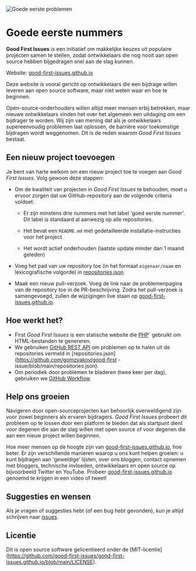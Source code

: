 ![Goede eerste problemen](./assets/github/social-preview.png)

# Goede eerste nummers

**Good First Issues** is een initiatief om makkelijke keuzes uit populaire projecten samen te stellen, zodat ontwikkelaars die nog nooit aan open source hebben bijgedragen snel aan de slag kunnen.

Website: [good-first-issues.github.io](https://good-first-issues.github.io)

Deze website is vooral gericht op ontwikkelaars die een bijdrage willen leveren aan open source software, maar niet weten waar en hoe te beginnen.

Open-source-onderhouders willen altijd meer mensen erbij betrekken, maar nieuwe ontwikkelaars vinden het over het algemeen een uitdaging om een bijdrager te worden. Wij zijn van mening dat als je ontwikkelaars supereenvoudig problemen laat oplossen, de barrière voor toekomstige bijdragen wordt weggenomen. Dit is de reden waarom *Good First Issues* bestaat.

## Een nieuw project toevoegen

Je bent van harte welkom om een nieuw project toe te voegen aan *Good First Issues*. Volg gewoon deze stappen:

- Om de kwaliteit van projecten in *Good First Issues* te behouden, moet u ervoor zorgen dat uw GitHub-repository aan de volgende criteria voldoet:

     - Er zijn minstens drie nummers met het label 'goed eerste nummer'. Dit label is standaard al aanwezig op alle repositories.

     - Het bevat een `README.md` met gedetailleerde installatie-instructies voor het project

     - Het wordt actief onderhouden (laatste update minder dan 1 maand geleden)

- Voeg het pad van uw repository toe (in het formaat `eigenaar/naam` en lexicografische volgorde) in [repositories.json](https://github.com/gomzyakov/good-first-issue/blob/main/repositories.json).

- Maak een nieuw pull-verzoek. Voeg de link naar de problemenpagina van de repository toe in de PR-beschrijving. Zodra het pull-verzoek is samengevoegd, zullen de wijzigingen live staan op [good-first-issues.github.io](https://good-first-issues.github.io).

## Hoe werkt het?

- First *Good First Issues* is een statische website die [PHP](https://www.php.net)` gebruikt om HTML-bestanden te genereren.
- We gebruiken [GitHub REST API](https://docs.github.com/en/rest) om problemen op te halen uit de repositories vermeld in [repositories.json](https://github.com/gomzyakov/good-first -issue/blob/main/repositories.json).
- Om periodiek door problemen te bladeren (twee keer per dag), gebruiken we [GitHub Workflow](https://docs.github.com/en/actions/using-workflows).

## Help ons groeien

Navigeren door open-sourceprojecten kan behoorlijk overweldigend zijn voor zowel beginners als ervaren bijdragers. *Good First Issues* probeert dit probleem op te lossen door een platform te bieden dat als startpunt dient voor degenen die aan de slag willen met open source of voor degenen die aan een nieuw project willen beginnen.

Hoe meer mensen op de hoogte zijn van [good-first-issues.github.io](https://good-first-issues.github.io), hoe beter. Er zijn verschillende manieren waarop u ons kunt helpen groeien: u kunt bijdragen aan 'geweldige' lijsten, over ons bloggen, contact opnemen met bloggers, technische invloeden, ontwikkelaars en open source op bijvoorbeeld Twitter en YouTube. Probeer [good-first-issues.github.io](https://good-first-issues.github.io) genoemd te krijgen in een video of tweet!

## Suggesties en wensen

Als je vragen of suggesties hebt (of een bug hebt gevonden), kun je altijd schrijven naar [issues](https://github.com/good-first-issues/good-first-issues.github.io/issues).

## Licentie

Dit is open source software gelicentieerd onder de [MIT-licentie] (https://github.com/good-first-issues/good-first-issues.github.io/blob/main/LICENSE).